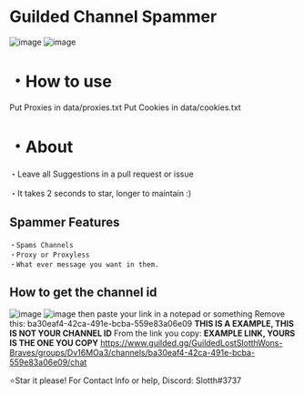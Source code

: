 # Guilded Channel Spammer

![image](https://user-images.githubusercontent.com/80789840/210673123-629b0060-b344-4b6e-97a5-5fb50549ce4f.png)
![image](https://user-images.githubusercontent.com/80789840/210673129-386b2c43-8587-4a8e-a7cd-df4cffa438fd.png)




# ・How to use
Put Proxies in data/proxies.txt
Put Cookies in data/cookies.txt

# ・About

・Leave all Suggestions in a pull request or issue

・It takes 2 seconds to star, longer to maintain :)

## Spammer Features
```
・Spams Channels
・Proxy or Proxyless
・What ever message you want in them.
```

## How to get the channel id

![image](https://user-images.githubusercontent.com/80789840/210674340-d84f627e-e2ba-4ad9-8dfa-5df3a3f93e1b.png)
![image](https://user-images.githubusercontent.com/80789840/210674349-96796b2e-a9f2-4291-ad98-b32e1001914c.png)
then paste your link in a notepad or something
Remove this:
ba30eaf4-42ca-491e-bcba-559e83a06e09 **THIS IS A EXAMPLE, THIS IS NOT YOUR CHANNEL ID**
From the link you copy:
**EXAMPLE LINK, YOURS IS THE ONE YOU COPY**
https://www.guilded.gg/GuildedLostSlotthWons-Braves/groups/Dv16MOa3/channels/ba30eaf4-42ca-491e-bcba-559e83a06e09/chat



⭐Star it please!
For Contact Info or help, Discord: Slotth#3737
